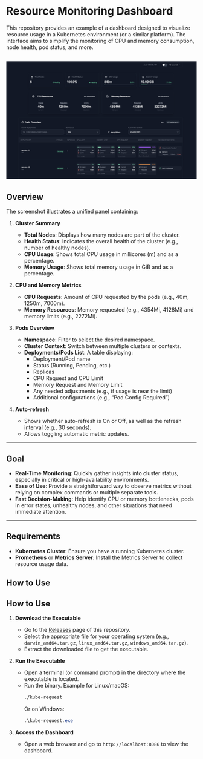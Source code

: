 # Resource Monitoring Dashboard

This repository provides an example of a dashboard designed to visualize resource usage in a Kubernetes environment (or a similar platform). The interface aims to simplify the monitoring of CPU and memory consumption, node health, pod status, and more.

![](./docs/image.png)
---

## Overview

The screenshot illustrates a unified panel containing:

1. **Cluster Summary**  
   - **Total Nodes**: Displays how many nodes are part of the cluster.  
   - **Health Status**: Indicates the overall health of the cluster (e.g., number of healthy nodes).  
   - **CPU Usage**: Shows total CPU usage in millicores (m) and as a percentage.  
   - **Memory Usage**: Shows total memory usage in GiB and as a percentage.

2. **CPU and Memory Metrics**  
   - **CPU Requests**: Amount of CPU requested by the pods (e.g., 40m, 1250m, 7000m).  
   - **Memory Resources**: Memory requested (e.g., 4354Mi, 4128Mi) and memory limits (e.g., 2272Mi).

3. **Pods Overview**  
   - **Namespace**: Filter to select the desired namespace.  
   - **Cluster Context**: Switch between multiple clusters or contexts.  
   - **Deployments/Pods List**: A table displaying:
     - Deployment/Pod name  
     - Status (Running, Pending, etc.)  
     - Replicas  
     - CPU Request and CPU Limit  
     - Memory Request and Memory Limit  
     - Any needed adjustments (e.g., if usage is near the limit)  
     - Additional configurations (e.g., “Pod Config Required”)

4. **Auto-refresh**  
   - Shows whether auto-refresh is On or Off, as well as the refresh interval (e.g., 30 seconds).  
   - Allows toggling automatic metric updates.

---

## Goal

- **Real-Time Monitoring**: Quickly gather insights into cluster status, especially in critical or high-availability environments.  
- **Ease of Use**: Provide a straightforward way to observe metrics without relying on complex commands or multiple separate tools.  
- **Fast Decision-Making**: Help identify CPU or memory bottlenecks, pods in error states, unhealthy nodes, and other situations that need immediate attention.

---
## Requirements
- **Kubernetes Cluster**: Ensure you have a running Kubernetes cluster.
-  **Prometheus** or **Metrics Server**: Install the Metrics Server to collect resource usage data.

## How to Use

## How to Use

1. **Download the Executable**  
   - Go to the [Releases](https://github.com/ArthurMaverick/kube-request/releases) page of this repository.  
   - Select the appropriate file for your operating system (e.g., `darwin_amd64.tar.gz`, `linux_amd64.tar.gz`, `windows_amd64.tar.gz`).  
   - Extract the downloaded file to get the executable.

2. **Run the Executable**  
   - Open a terminal (or command prompt) in the directory where the executable is located.  
   - Run the binary. Example for Linux/macOS:  
     ```bash
     ./kube-request
     ```
     Or on Windows:
     ```powershell
     .\kube-request.exe
      ```
3. **Access the Dashboard**  
   - Open a web browser and go to `http://localhost:8086` to view the dashboard.  